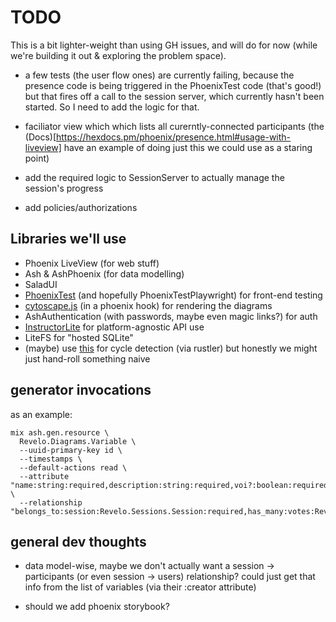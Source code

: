 # TODO

This is a bit lighter-weight than using GH issues, and will do for now (while
we're building it out & exploring the problem space).

- a few tests (the user flow ones) are currently failing, because the presence
  code is being triggered in the PhoenixTest code (that's good!) but that fires
  off a call to the session server, which currently hasn't been started. So I
  need to add the logic for that.

- faciliator view which which lists all curerntly-connected participants (the
  (Docs)[https://hexdocs.pm/phoenix/presence.html#usage-with-liveview] have an
  example of doing just this we could use as a staring point)

- add the required logic to SessionServer to actually manage the session's
  progress

- add policies/authorizations

## Libraries we'll use

- Phoenix LiveView (for web stuff)
- Ash & AshPhoenix (for data modelling)
- SaladUI
- [PhoenixTest](https://hexdocs.pm/phoenix_test/PhoenixTest.html) (and hopefully
  PhoenixTestPlaywright) for front-end testing
- [cytoscape.js](https://js.cytoscape.org) (in a phoenix hook) for rendering the
  diagrams
- AshAuthentication (with passwords, maybe even magic links?) for auth
- [InstructorLite](https://hexdocs.pm/instructor_lite/readme.html) for
  platform-agnostic API use
- LiteFS for "hosted SQLite"
- (maybe) use [this](https://docs.rs/graph-cycles/latest/graph_cycles/) for
  cycle detection (via rustler) but honestly we might just hand-roll something
  naive

## generator invocations

as an example:

```
mix ash.gen.resource \
  Revelo.Diagrams.Variable \
  --uuid-primary-key id \
  --timestamps \
  --default-actions read \
  --attribute "name:string:required,description:string:required,voi?:boolean:required,included?:boolean:required" \
  --relationship "belongs_to:session:Revelo.Sessions.Session:required,has_many:votes:Revelo.Diagrams.VariableVote"
```

## general dev thoughts

- data model-wise, maybe we don't actually want a session -> participants (or
  even session -> users) relationship? could just get that info from the list of
  variables (via their :creator attribute)

- should we add phoenix storybook?
